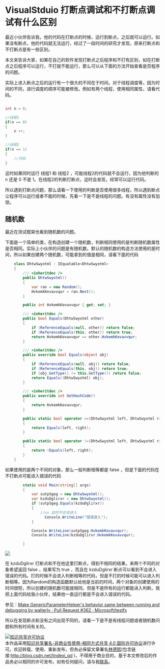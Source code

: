 # VisualStduio 打断点调试和不打断点调试有什么区别

最近小伙伴告诉我，他的代码在打断点的时候，运行到断点，之后就可以运行。如果没有断点，他的代码就无法运行，经过了一段时间的研究才发现，原来打断点和不打断点是有一些区别。

本文来告诉大家，如果在自己的软件发现打断点之后程序和不打有区别，如在打断点之后程序可以运行，不打就不能运行，那么可以从下面的方法开始查看是否程序的问题。

<!--more-->
<!-- CreateTime:2018/8/10 19:16:52 -->

<!-- csdn -->
<div id="toc"></div>

<!-- 标签：VisualStudio，调试 -->

实际上进入断点之后的运行有一个很大的不同在于时间。对于线程调度等，因为时间的不同，进行调度的顺序可能被修改。例如有两个线程，使用相同属性，请看代码。

```csharp

int n = 0;

//线程1
if(n == 0)
{
	n ++;
}

//线程2
if(n == 1)
{
	//代码
}

```

这时如果同时运行 线程1 和 线程2 ，可能线程2的代码就不会运行，因为他判断的 n 还是 0 不是 1。在线程2的判断打断点，这时会发现，经常可以运行代码。

所以遇到打断点问题，那么请看一下使用的判断是否使用很多线程，所以遇到断点让程序可以运行或者不能的时候，先看一下是不是线程的问题。有没有属性没有加锁。

## 随机数

最近在测试框架也看到随机数的问题。

下面是一个简单的类，在构造创建一个随机数，判断相同使用的是判断随机数属性是否相同。实际上小伙伴的问题是有随机数。默认的随机数的构造方法使用的是时间，所以如果创建两个随机数，可能拿到的值是相同，请看下面的代码

```csharp
    class DhtwSwyotml : IEquatable<DhtwSwyotml>
    {
        /// <inheritdoc />
        public DhtwSwyotml()
        {
            var ran = new Random();
            HvkemkKevavvqur = ran.Next();
        }

        public int HvkemkKevavvqur { get; set; }

        /// <inheritdoc />
        public bool Equals(DhtwSwyotml other)
        {
            if (ReferenceEquals(null, other)) return false;
            if (ReferenceEquals(this, other)) return true;
            return HvkemkKevavvqur == other.HvkemkKevavvqur;
        }

        /// <inheritdoc />
        public override bool Equals(object obj)
        {
            if (ReferenceEquals(null, obj)) return false;
            if (ReferenceEquals(this, obj)) return true;
            if (obj.GetType() != this.GetType()) return false;
            return Equals((DhtwSwyotml) obj);
        }

        /// <inheritdoc />
        public override int GetHashCode()
        {
            return HvkemkKevavvqur;
        }

        public static bool operator ==(DhtwSwyotml left, DhtwSwyotml right)
        {
            return Equals(left, right);
        }

        public static bool operator !=(DhtwSwyotml left, DhtwSwyotml right)
        {
            return !Equals(left, right);
        }
    }

```

如果使用的是两个不同的对象，那么一般判断相等都是 false ，但是下面的代码在不打断点可能进入错误的代码

```csharp
        static void Main(string[] args)
        {
            var sutpSgeg = new DhtwSwyotml();
            var kzduDglirxr = new DhtwSwyotml();
            if (sutpSgeg.Equals(kzduDglirxr))
            { 
                //xx 这时不应该进入
                  Console.WriteLine("错误进入");
            }

            Console.WriteLine(sutpSgeg.HvkemkKevavvqur);
            Console.WriteLine(kzduDglirxr.HvkemkKevavvqur);

        }
```

![](http://image.acmx.xyz/34fdad35-5dfe-a75b-2b4b-8c5e313038e2%2F2018213111657.jpg)

在 kzduDglirxr 打断点和不在他这里打断点，得到不相同的结果。来两个不同的对象希望返回 false ，结果写为 true ，而且在 kzduDglirxr 断点可以看到不会进入错误的代码。打的时候不会进入判断相等的代码，但是不打的时候可能可以进入判断相等。因为Random的构造函数默认给他是当前的时间，两个对象的创建使用的时间很短，所以创建的随机数可能就相同。但是不是所有的运行都能进入判断。我把上面代码给我小伙伴，结果他一直运行都是不会进入错误的代码。

参见：[Make GenericParameterHelper's behavior same between running and debugging by walterlv · Pull Request #362 · Microsoft/testfx](https://github.com/Microsoft/testfx/pull/362 )

所以在发现断点和没有之间出现不同的，请看一下是不是有线程问题或者随机数问题和所有时间有关的。

<a rel="license" href="http://creativecommons.org/licenses/by-nc-sa/4.0/"><img alt="知识共享许可协议" style="border-width:0" src="https://licensebuttons.net/l/by-nc-sa/4.0/88x31.png" /></a><br />本作品采用<a rel="license" href="http://creativecommons.org/licenses/by-nc-sa/4.0/">知识共享署名-非商业性使用-相同方式共享 4.0 国际许可协议</a>进行许可。欢迎转载、使用、重新发布，但务必保留文章署名[林德熙](http://blog.csdn.net/lindexi_gd)(包含链接:http://blog.csdn.net/lindexi_gd )，不得用于商业目的，基于本文修改后的作品务必以相同的许可发布。如有任何疑问，请与我[联系](mailto:lindexi_gd@163.com)。 
